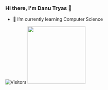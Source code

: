 ### Hi there, I'm Danu Tryas 👋


<!-- **danutryas/danutryas** is a ✨ _special_ ✨ repository because its `README.md` (this file) appears on your GitHub profile. -->

<!-- Here are some ideas to get you started: -->

<!-- - 🔭 I’m currently working on ... -->
- 🌱 I’m currently learning Computer Science  
<!-- - 👯 I’m looking to collaborate on ... -->
<!-- - 🤔 I’m looking for help with ... -->
<!-- - 💬 Ask me about Anything -->
<!-- - 📫 How to reach me: ... -->
![Visitors](https://api.visitorbadge.io/api/visitors?path=https%3A%2F%2Fgithub.com%2Fdanutryas&label=visitors&countColor=%23263759&style=plastic)
<img height="180em" src="https://github-readme-stats.vercel.app/api?username=danutryas&show_icons=true&hide_border=true&&count_private=true&include_all_commits=true" />

